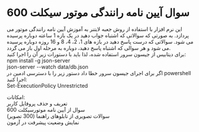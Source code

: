 # 600 سوال آیین نامه رانندگی موتور سیکلت

این نرم افزار با استفاده از روش جعبه لایتنر به آموزش آیین نامه رانندگی موتور می پردازد. به صورتی که سوالاتی که اشتباه جواب دهید در یک بازه 1 ساعته دوباره پرسیده می شود. سوالاتی که درست پاسخ دهید در بازه های 1، 2، 4، 8 و 16 روزه دوباره پرسیده می شود و هر سوالی که اشتباه پاسخ دهید، دوباره به مرحله اول باز می گردد.<br/>
برای دیتابیس از جیسون سرور استفاده شده، لذا باید با دستورات زیر آن را اجرا کنید:<br/>
npm install -g json-server<br/>
json-server --watch data/db.json<br/>
اگر برای اجرای جیسون سرور خطا داد دستور زیر را با دسترسی ادمین در powershell اجرا کنید:<br/>
Set-ExecutionPolicy Unrestricted<br/>

امکانات:<br/>
تعریف و حذف پروفایل کاربر<br/>
600 سوال از آیین نامه موتورسیکلت<br/>
سوالات تصویری از تابلوهای راهنما (300 تصویر)<br/>
نمایش وضعیت پیشرفت در آزمون<br/>

